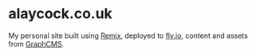 # alaycock.co.uk

My personal site built using [Remix](https://remix.run), deployed to
[fly.io](https://fly.io), content and assets from
[GraphCMS](https://graphcms.com/).
